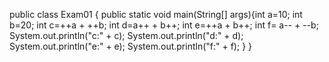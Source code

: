 public class Exam01 {
	public static void main(String[]
		args){int a=10;
		int b=20;
		int c=++a + ++b;
		  int d=a++ + b++;
		  int e=++a + b++;
		  int f= a-- + --b;
		  System.out.println("c:" + c);
		  System.out.println("d:" + d);
		  System.out.println("e:" + e);
		  System.out.println("f:" + f);
	}
}
